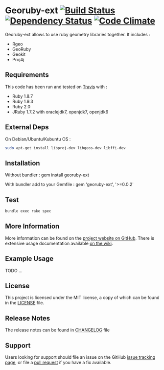 # Georuby-ext [![Build Status](https://travis-ci.org/dryade/georuby-ext.png)](http://travis-ci.org/dryade/georuby-ext?branch=master) [![Dependency Status](https://gemnasium.com/dryade/georuby-ext.png)](https://gemnasium.com/dryade/georuby-ext) [![Code Climate](https://codeclimate.com/github/dryade/georuby-ext.png)](https://codeclimate.com/github/dryade/georuby-ext)

Georuby-ext allows to use ruby geometry libraries together. It includes : 
- Rgeo
- GeoRuby
- Geokit
- Proj4j

Requirements
------------
 
This code has been run and tested on [Travis](http://travis-ci.org/afimb/chouette2?branch=master) with : 
* Ruby 1.8.7
* Ruby 1.9.3
* Ruby 2.0
* JRuby 1.7.2 with oraclejdk7, openjdk7, openjdk6

External Deps
-------------
On Debian/Ubuntu/Kubuntu OS : 
```sh
sudo apt-get install libproj-dev libgeos-dev libffi-dev
```

Installation
------------

Without bundler : 
gem install georuby-ext


With bundler add to your Gemfile : 
gem 'georuby-ext', '>=0.0.2'


Test
----

```sh
bundle exec rake spec
```

More Information
----------------
 
More information can be found on the [project website on GitHub](.). 
There is extensive usage documentation available [on the wiki](../../wiki).

Example Usage 
-------------

TODO ...

License
-------
 
This project is licensed under the MIT license, a copy of which can be found in the [LICENSE](./LICENSE.md) file.

Release Notes
-------------

The release notes can be found in [CHANGELOG](./CHANGELOG.md) file 
 
Support
-------
 
Users looking for support should file an issue on the GitHub [issue tracking page](../../issues), or file a [pull request](../../pulls) if you have a fix available.
